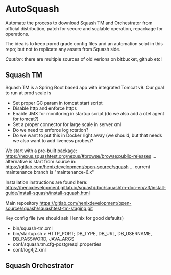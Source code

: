 # AutoSquash

Automate the process to download Squash TM and Orchestrator from official distribution, patch for secure and scalable operation, repackage for operations.

The idea is to keep pprod grade config files and an automation scipt in this repo; but not to replicate any assets from Squash side. 

_Caution_: there are multiple sources of old verions on bitbucket, github etc!


## Squash TM

Squash TM is a Spring Boot based app with integrated Tomcat v9. Our goal to run at prod scale is
- Set proper GC param in tomcat start script
- Disable http and enforce https
- Enable JMX for monitoring in startup script (do we also add a otel agent for tomcat?)
- Set a proper connector for large scale in server.xml
- Do we need to enforce log rotation?
- Do we want to put this in Docker right away (we should, but that needs we also want to add liveness probes)?

We start with a pre-built package: https://nexus.squashtest.org/nexus/#browse/browse:public-releases
... alternative is start from source in: https://gitlab.com/henixdevelopment/open-source/squash
... current maintenance branch is "maintenance-6.x"

Installation instructions are found here: 
https://henixdevelopment.gitlab.io/squash/doc/squashtm-doc-en/v3/install-guide/install-squash/install-squash.html

Main repository
https://gitlab.com/henixdevelopment/open-source/squash/squashtest-tm-staging.git


Key config file (we should ask Hennix for good defaults)
- bin/squash-tm.xml 
- bin/startup.sh > HTTP_PORT; DB_TYPE, DB_URL, DB_USERNAME, DB_PASSWORD, JAVA_ARGS
- conf/squash.tm.cfg-postgresql.properties 
- conf/log4j2.xml 


## Squash Orchestrator


